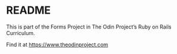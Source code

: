 # README

This is part of the Forms Project in The Odin Project’s Ruby on Rails Curriculum.

Find it at https://www.theodinproject.com
